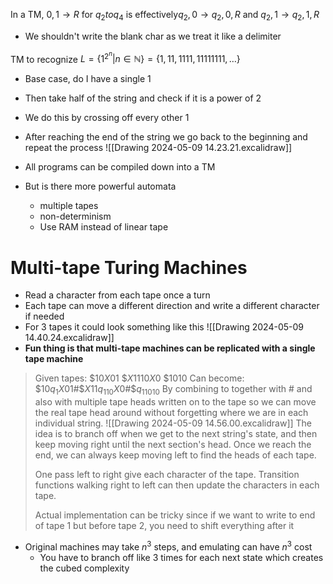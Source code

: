 In a TM, $0, 1 \to R$ for $q_2 to q_4$ is effectively$q_2, 0 \to q_2, 0, R$ and $q_2, 1 \to q_2, 1, R$
- We shouldn't write the blank char as we treat it like a delimiter

TM to recognize $L = \left\{ 1^{2^n} | n \in \mathbb{N} \right\} = \{ 1, 11, 1111, 11111111, \ldots \}$
- Base case, do I have a single 1
- Then take half of the string and check if it is a power of 2
- We do this by crossing off every other 1
- After reaching the end of the string we go back to the beginning and repeat the process
![[Drawing 2024-05-09 14.23.21.excalidraw]]

- All programs can be compiled down into a TM
- But is there more powerful automata
	- multiple tapes
	- non-determinism
	- Use RAM instead of linear tape

# Multi-tape Turing Machines
- Read a character from each tape once a turn
- Each tape can move a different direction and write a different character if needed
- For 3 tapes it could look something like this
![[Drawing 2024-05-09 14.40.24.excalidraw]]
- **Fun thing is that multi-tape machines can be replicated with a single tape machine**
> Given tapes:
> $\$10X01$
> $\$X1110X0$
> $\$1010$ 
> Can become: $\$10q_1X01\#\$X11q_110X0\#\$q_11010$
> By combining to together with $\#$  and also with multiple tape heads written on to the tape so we can move the real tape head around without forgetting where we are in each individual string. 
> ![[Drawing 2024-05-09 14.56.00.excalidraw]]
> The idea is to branch off when we get to the next string's state, and then keep moving right until the next section's head.
> Once we reach the end, we can always keep moving left to find the heads of each tape.
> 
> One pass left to right give each character of the tape.
> Transition functions walking right to left can then update the characters in each tape.
> 
> Actual implementation can be tricky since if we want to write to end of tape 1 but before tape 2, you need to shift everything after it
- Original machines may take $n^3$ steps, and emulating can have $n^3$ cost
	- You have to branch off like 3 times for each next state which creates the cubed complexity

